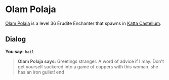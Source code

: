 # Olam Polaja



[Olam Polaja](/npc/160223) is a level 36 Erudite Enchanter that spawns in [Katta Castellum](/zone/160).



## Dialog

**You say:** `hail`



>**Olam Polaja says:** Greetings stranger. A word of advice if I may. Don't get yourself suckered into a game of coppers with this woman. she has an iron gullet!
end
